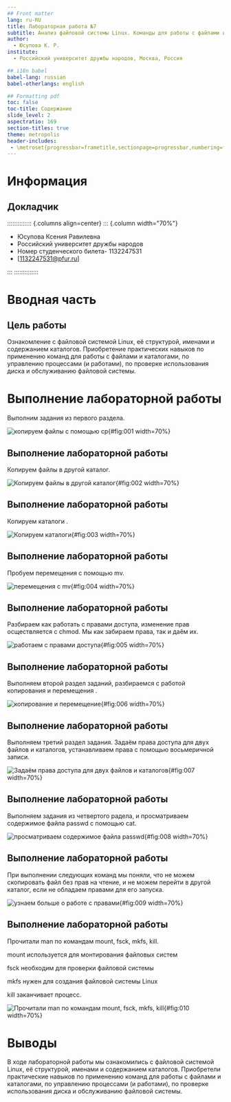 ```yaml
---
## Front matter
lang: ru-RU
title: Лабораторная работа №7
subtitle: Анализ файловой системы Linux. Команды для работы с файлами и каталогами
author:
  - Юсупова К. Р.
institute:
  - Российский университет дружбы народов, Москва, Россия

## i18n babel
babel-lang: russian
babel-otherlangs: english

## Formatting pdf
toc: false
toc-title: Содержание
slide_level: 2
aspectratio: 169
section-titles: true
theme: metropolis
header-includes:
 - \metroset{progressbar=frametitle,sectionpage=progressbar,numbering=fraction}
---
```


# Информация

## Докладчик

:::::::::::::: {.columns align=center}
::: {.column width="70%"}

  * Юсупова Ксения Равилевна
  * Российский университет дружбы народов
  * Номер студенческого билета- 1132247531
  * [1132247531@pfur.ru]

:::
::::::::::::::

# Вводная часть

## Цель работы

Ознакомление с файловой системой Linux, её структурой, именами и содержанием каталогов. Приобретение практических навыков по применению команд для работы с файлами и каталогами, по управлению процессами (и работами), по проверке использования диска и обслуживанию файловой системы.

# Выполнение лабораторной работы

Выполним задания из первого раздела.

![копируем файлы с помощью cp](image/61.png){#fig:001 width=70%}

## Выполнение лабораторной работы

Копируем файлы в другой каталог.

![Копируем файлы в другой каталог](image/62.png){#fig:002 width=70%}

## Выполнение лабораторной работы

Копируем каталоги .

![Копируем каталоги ](image/63.png){#fig:003 width=70%}

## Выполнение лабораторной работы

Пробуем перемещения с помощью mv.

![перемещения с mv](image/64.png){#fig:004 width=70%}

## Выполнение лабораторной работы

Разбираем как работать с правами доступа, изменение прав осществляется с chmod. Мы как забираем права, так и даём их.

![работаем с правами доступа](image/65.png){#fig:005 width=70%}

## Выполнение лабораторной работы

Выполняем второй раздел заданий, разбираемся с работой копирования и перемещения .

![копирование и перемещение](image/66.png){#fig:006 width=70%}

## Выполнение лабораторной работы

Выполняем третий раздел задания. Задаём права доступа для двух файлов и каталогов, устанавливаем права с помощью восьмеричной записи.

![Задаём права доступа для двух файлов и каталогов](image/67.png){#fig:007 width=70%}

## Выполнение лабораторной работы

Выполняем задания из четвертого радела, и просматриваем содержимое файла passwd с помощью cat.

![просматриваем содержимое файла passwd](image/68.png){#fig:008 width=70%}

## Выполнение лабораторной работы

При выполнении следующих команд мы поняли, что не можем скопировать файл без прав на чтение, и не можем перейти в другой каталог, если не обладаем правами для его запуска.

![узнаем больше о работе с правами](image/69.png){#fig:009 width=70%}

## Выполнение лабораторной работы

Прочитали man по командам mount, fsck, mkfs, kill. 

mount используется для монтирования файловых систем 

fsck необходим для проверки файловой системы

mkfs нужен для создания файловой системы Linux

kill заканчивает процесс.

![Прочитали man по командам mount, fsck, mkfs, kill](image/610.png){#fig:010 width=70%}


# Выводы

В ходе лабораторной работы мы ознакомились с файловой системой Linux, её структурой, именами и содержанием каталогов. Приобретели практические навыков по применению команд для работы с файлами и каталогами, по управлению процессами (и работами), по проверке использования диска и обслуживанию файловой системы.

